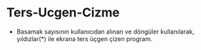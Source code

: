 # Ters-Ucgen-Cizme
- Basamak sayısının kullanıcıdan alınan ve döngüler kullanılarak, yıldızlar(*) ile ekrana ters üçgen çizen program.
